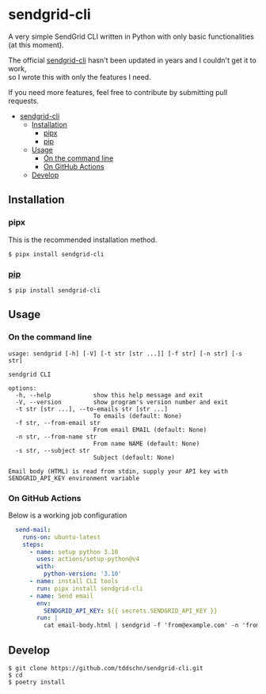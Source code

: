 # sendgrid-cli

A very simple SendGrid CLI written in Python with only basic functionalities (at this moment).

The official [sendgrid-cli](https://github.com/sendgrid/sendgrid-cli) hasn't been updated in years and I couldn't get it to work,  
so I wrote this with only the features I need.

If you need more features, feel free to contribute by submitting pull requests.

- [sendgrid-cli](#sendgrid-cli)
  - [Installation](#installation)
    - [pipx](#pipx)
    - [pip](#pip)
  - [Usage](#usage)
    - [On the command line](#on-the-command-line)
    - [On GitHub Actions](#on-github-actions)
  - [Develop](#develop)


## Installation

### pipx

This is the recommended installation method.

```
$ pipx install sendgrid-cli
```

### [pip](https://pypi.org/project/sendgrid-cli/)

```
$ pip install sendgrid-cli
```

## Usage

### On the command line

```
usage: sendgrid [-h] [-V] [-t str [str ...]] [-f str] [-n str] [-s str]

sendgrid CLI

options:
  -h, --help            show this help message and exit
  -V, --version         show program's version number and exit
  -t str [str ...], --to-emails str [str ...]
                        To emails (default: None)
  -f str, --from-email str
                        From email EMAIL (default: None)
  -n str, --from-name str
                        From name NAME (default: None)
  -s str, --subject str
                        Subject (default: None)

Email body (HTML) is read from stdin, supply your API key with SENDGRID_API_KEY environment variable

```

### On GitHub Actions

Below is a working job configuration

```yaml
  send-mail:
    runs-on: ubuntu-latest
    steps:
      - name: setup python 3.10
        uses: actions/setup-python@v4
        with:
          python-version: '3.10'
      - name: install CLI tools
        run: pipx install sendgrid-cli
      - name: Send email
        env:
          SENDGRID_API_KEY: ${{ secrets.SENDGRID_API_KEY }}
        run: |
          cat email-body.html | sendgrid -f 'from@example.com' -n 'from-name' -t 'to@example.com' -s 'sendgrid-cli test'
```

## Develop

```
$ git clone https://github.com/tddschn/sendgrid-cli.git
$ cd 
$ poetry install
```